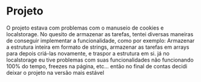 # Projeto
O projeto estava com problemas com o manuseio de cookies e localstorage.
No quesito de armazenar as tarefas, tentei diversas maneiras de conseguir implementar a funcionalidade,
como por exemplo: Armazenar a estrutura inteira em formato de strings, armazenar as tarefas em arrays para depois criá-las novamente, e traspor a estrutura em si.
já no localstorage eu tive problemas com suas funcionalidades não funcionando 100% do tempo, freezes na página, etc...
então no final de contas decidi deixar o projeto na versão mais estável
